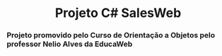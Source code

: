 <h1 align="center"> Projeto C# SalesWeb </h1>

<h3>Projeto promovido pelo Curso de Orientação a Objetos pelo professor Nelio Alves da EducaWeb</h3>

